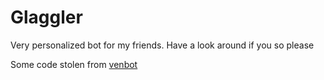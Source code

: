 # Glaggler

Very personalized bot for my friends. Have a look around if you so please

Some code stolen from [venbot](https://codeberg.org/vee/bot)


